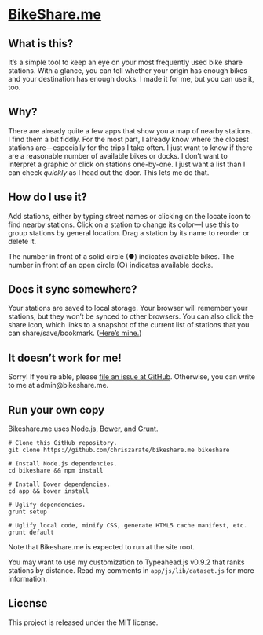 # [BikeShare.me][bikeshare]

## What is this?

It’s a simple tool to keep an eye on your most frequently used bike share stations. With a glance, you can tell whether your origin has enough bikes and your destination has enough docks. I made it for me, but you can use it, too.

## Why?

There are already quite a few apps that show you a map of nearby stations. I find them a bit fiddly. For the most part, I already know where the closest stations are—especially for the trips I take often. I just want to know if there are a reasonable number of available bikes or docks. I don’t want to interpret a graphic or click on stations one-by-one. I just want a list than I can check _quickly_ as I head out the door. This lets me do that.

## How do I use it?

Add stations, either by typing street names or clicking on the locate icon to find nearby stations. Click on a station to change its color—I use this to group stations by general location. Drag a station by its name to reorder or delete it.

The number in front of a solid circle (●) indicates available bikes. The number in front of an open circle (○) indicates available docks.

## Does it sync somewhere?

Your stations are saved to local storage. Your browser will remember your stations, but they won’t be synced to other browsers. You can also click the share icon, which links to a snapshot of the current list of stations that you can share/save/bookmark. ([Here’s mine.][shared])

## It doesn’t work for me!

Sorry! If you’re able, please [file an issue at GitHub][issues]. Otherwise, you can write to me at &#97;&#100;&#109;&#105;&#110;&#64;&#98;&#105;&#107;&#101;&#115;&#104;&#97;&#114;&#101;&#46;&#109;&#101;.

## Run your own copy

Bikeshare.me uses [Node.js][nodejs], [Bower][bower], and [Grunt][grunt].

```
# Clone this GitHub repository.
git clone https://github.com/chriszarate/bikeshare.me bikeshare

# Install Node.js dependencies.
cd bikeshare && npm install

# Install Bower dependencies.
cd app && bower install

# Uglify dependencies.
grunt setup

# Uglify local code, minify CSS, generate HTML5 cache manifest, etc.
grunt default
```

Note that Bikeshare.me is expected to run at the site root.

You may want to use my customization to Typeahead.js v0.9.2 that ranks stations by distance. Read my comments in `app/js/lib/dataset.js` for more information.

## License

This project is released under the MIT license.

<!-- References -->
[bikeshare]: http://bikeshare.me
[shared]: http://bikeshare.me/nyc/a7b-a6Y-a6Z-a57-a2q-b4U-b4c-b6H-c6a-c4B-d4Q-d4J
[issues]: https://github.com/chriszarate/bikeshare.me/issues
[nodejs]: http://nodejs.org
[bower]: https://github.com/bower/bower
[grunt]: http://gruntjs.com/
